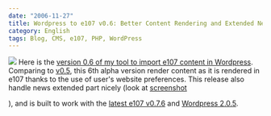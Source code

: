 ```yaml
---
date: "2006-11-27"
title: Wordpress to e107 v0.6: Better Content Rendering and Extended News support
category: English
tags: Blog, CMS, e107, PHP, WordPress
---
```


![](/uploads/2006/e107-to-wordpres-061.png) Here is the [version 0.6 of my tool to import e107 content in Wordpress](https://wordpress.org/extend/plugins/e107-importer/). Comparing to [v0.5](https://kevin.deldycke.com/2006/11/wordpress-to-e107-v05-static-pages-import-added/), this 6th alpha version render content as it is rendered in e107 thanks to the use of user's website preferences. This release also handle news extended part nicely (look at [screenshot](/uploads/2006/e107-to-wordpres-06.png)

), and is built to work with the [latest e107 v0.7.6](https://e107.org/news.php?item.799.1) and [Wordpress 2.0.5](https://wordpress.org/development/2006/10/205-ronan/).
